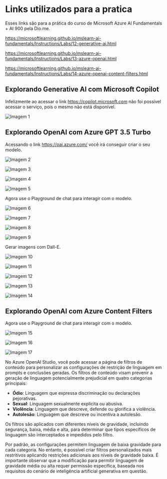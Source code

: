 # Links utilizados para a pratica

Esses links são para a prática do curso de Microsoft Azure AI Fundamentals + AI 900 pela Dio.me.

https://microsoftlearning.github.io/mslearn-ai-fundamentals/Instructions/Labs/12-generative-ai.html

https://microsoftlearning.github.io/mslearn-ai-fundamentals/Instructions/Labs/13-azure-openai.html

https://microsoftlearning.github.io/mslearn-ai-fundamentals/Instructions/Labs/14-azure-openai-content-filters.html

## Explorando Generative AI com Microsoft Copilot

Infelizmente ao acessar o link https://copilot.microsoft.com não foi possível acessar o serviço, pois o mesmo não está disponível.

![Imagem 1](https://github.com/hodfernando/Dio_Microsoft_Azure_AI_Fundamentals_AI900/raw/main/Desafio%205/imagens/1.png)

## Explorando OpenAI com Azure GPT 3.5 Turbo

Acessando o link https://oai.azure.com/ você irá conseguir criar o seu modelo.

![Imagem 2](https://github.com/hodfernando/Dio_Microsoft_Azure_AI_Fundamentals_AI900/raw/main/Desafio%205/imagens/2.png)

![Imagem 3](https://github.com/hodfernando/Dio_Microsoft_Azure_AI_Fundamentals_AI900/raw/main/Desafio%205/imagens/3.png)

![Imagem 4](https://github.com/hodfernando/Dio_Microsoft_Azure_AI_Fundamentals_AI900/raw/main/Desafio%205/imagens/4.png)

![Imagem 5](https://github.com/hodfernando/Dio_Microsoft_Azure_AI_Fundamentals_AI900/raw/main/Desafio%205/imagens/5.png)

Agora use o Playground de chat para interagir com o modelo.

![Imagem 6](https://github.com/hodfernando/Dio_Microsoft_Azure_AI_Fundamentals_AI900/raw/main/Desafio%205/imagens/6.png)

![Imagem 7](https://github.com/hodfernando/Dio_Microsoft_Azure_AI_Fundamentals_AI900/raw/main/Desafio%205/imagens/7.png)

![Imagem 8](https://github.com/hodfernando/Dio_Microsoft_Azure_AI_Fundamentals_AI900/raw/main/Desafio%205/imagens/8.png)

![Imagem 9](https://github.com/hodfernando/Dio_Microsoft_Azure_AI_Fundamentals_AI900/raw/main/Desafio%205/imagens/9.png)

Gerar imagens com Dall-E.

![Imagem 10](https://github.com/hodfernando/Dio_Microsoft_Azure_AI_Fundamentals_AI900/raw/main/Desafio%205/imagens/10.png)

![Imagem 11](https://github.com/hodfernando/Dio_Microsoft_Azure_AI_Fundamentals_AI900/raw/main/Desafio%205/imagens/11.png)

![Imagem 12](https://github.com/hodfernando/Dio_Microsoft_Azure_AI_Fundamentals_AI900/raw/main/Desafio%205/imagens/12.png)

![Imagem 13](https://github.com/hodfernando/Dio_Microsoft_Azure_AI_Fundamentals_AI900/raw/main/Desafio%205/imagens/13.png)

![Imagem 14](https://github.com/hodfernando/Dio_Microsoft_Azure_AI_Fundamentals_AI900/raw/main/Desafio%205/imagens/14.png)

## Explorando OpenAI com Azure Content Filters

Agora use o Playground de chat para interagir com o modelo.

![Imagem 15](https://github.com/hodfernando/Dio_Microsoft_Azure_AI_Fundamentals_AI900/raw/main/Desafio%205/imagens/15.png)

![Imagem 16](https://github.com/hodfernando/Dio_Microsoft_Azure_AI_Fundamentals_AI900/raw/main/Desafio%205/imagens/16.png)

![Imagem 17](https://github.com/hodfernando/Dio_Microsoft_Azure_AI_Fundamentals_AI900/raw/main/Desafio%205/imagens/17.png)

No Azure OpenAI Studio, você pode acessar a página de filtros de conteúdo para personalizar as configurações de restrição de linguagem em prompts e conclusões geradas. Os filtros de conteúdo visam prevenir a geração de linguagem potencialmente prejudicial em quatro categorias principais:

- **Ódio**: Linguagem que expressa discriminação ou declarações pejorativas.
- **Sexual**: Linguagem sexualmente explícita ou abusiva.
- **Violência**: Linguagem que descreve, defende ou glorifica a violência.
- **Autolesão**: Linguagem que descreve ou incentiva a autolesão.

Os filtros são aplicados com diferentes níveis de gravidade, incluindo segurança, baixa, média e alta, para determinar que tipos específicos de linguagem são interceptados e impedidos pelo filtro.

Por padrão, as configurações permitem linguagem de baixa gravidade para cada categoria. No entanto, é possível criar filtros personalizados mais restritivos aplicando restrições adicionais aos níveis de gravidade baixa. É importante observar que a modificação para permitir linguagem de gravidade média ou alta requer permissão específica, baseada nos requisitos do cenário de inteligência artificial generativa em questão.

